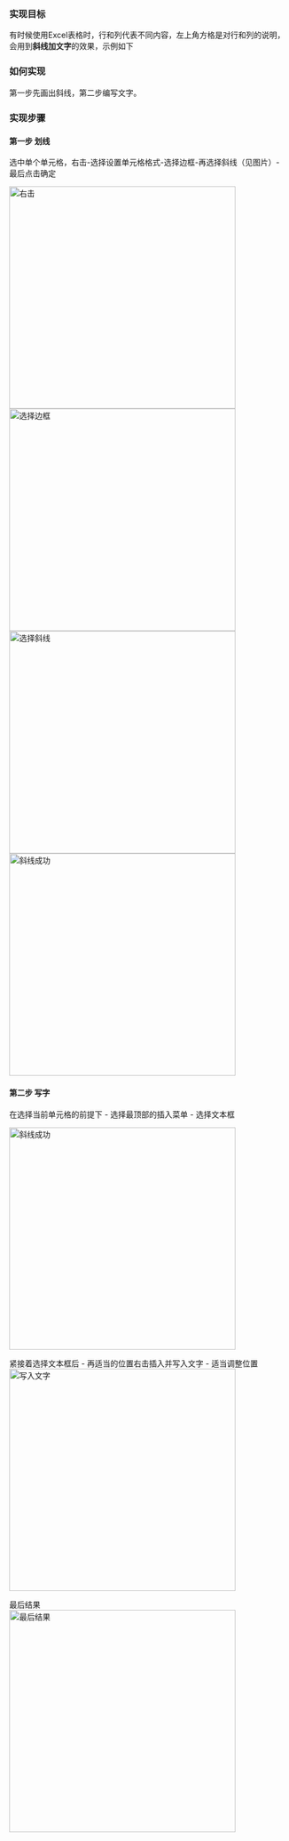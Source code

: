 
### 实现目标

有时候使用Excel表格时，行和列代表不同内容，左上角方格是对行和列的说明，会用到**斜线加文字**的效果，示例如下

### 如何实现

第一步先画出斜线，第二步编写文字。

### 实现步骤


#### 第一步 划线

选中单个单元格，右击-选择设置单元格格式-选择边框-再选择斜线（见图片）- 最后点击确定

![右击](http://img.zhangshumiao.cn/Excel/line-one.jpg)
![选择边框](http://img.zhangshumiao.cn/Excel/line-one1.png)
![选择斜线](http://img.zhangshumiao.cn/Excel/line-one2.png)
![斜线成功](http://img.zhangshumiao.cn/Excel/line-one3.png)

#### 第二步 写字

在选择当前单元格的前提下 - 选择最顶部的插入菜单 - 选择文本框

![斜线成功](http://img.zhangshumiao.cn/Excel/line-one4.png)


紧接着选择文本框后 - 再适当的位置右击插入并写入文字 - 适当调整位置
![写入文字](http://img.zhangshumiao.cn/Excel/line-wenzi.png)

最后结果
![最后结果](http://img.zhangshumiao.cn/Excel/line-zuihou.png)


<style scoped>
img {
    width: 90%;
    height: 400px;
}
h4{
    margin-top: 20px;
}
</style>